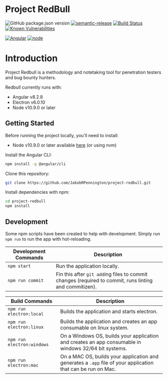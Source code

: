 # Project RedBull
![GitHub package.json version](https://img.shields.io/github/package-json/v/JakobRPennington/project-redbull?style=flat-square)
[![semantic-release](https://img.shields.io/badge/%20%20%F0%9F%93%A6%F0%9F%9A%80-semantic--release-e10079.svg?style=flat-square)](https://github.com/semantic-release/semantic-release)
[![Build Status](https://img.shields.io/travis/JakobRPennington/project-redbull.svg?style=flat-square)](https://travis-ci.com/JakobRPennington/project-redbull)
[![Known Vulnerabilities](https://snyk.io/test/github/JakobRPennington/project-redbull/badge.svg?style=flat-square)](https://snyk.io/test/github/JakobRPennington/project-redbull)

[![Angular](https://img.shields.io/badge/Angular-8.2.0-blue?&style=flat-square)](https://update.angular.io)
[![node](https://img.shields.io/badge/node->10.9.0-blue?&style=flat-square)](https://nodejs.org/en/)

# Introduction

Project Redbull is a methodology and notetaking tool for penetration testers and bug bounty hunters.

Redbull currently runs with:
* Angular v8.2.8
* Electron v6.0.10
* Node v10.9.0 or later

## Getting Started

Before running the project locally, you'll need to install:  
* Node v10.9.0 or later available [here](https://nodejs.org/en/) (or using nvm)

Install the Angular CLI:
```bash
npm install -g @angular/cli
```

Clone this repository:  
```bash
git clone https://github.com/JakobRPennington/project-redbull.git
```

Install dependencies with npm:
```bash
cd project-redbull
npm install
```

## Development

Some npm scripts have been created to help with development. Simply run `npm run` to run the app with hot-reloading.

| Development Commands       | Description                                                                                                 |
| -------------------------- | ----------------------------------------------------------------------------------------------------------- |
| `npm start`                | Run the application locally.                                                                                |
| `npm run commit`           | Fin this after `git add`ing files to commit changes (required to commit, runs linting and commitizen).      |


| Build Commands             | Description                                                                                                 |
| -------------------------- | ----------------------------------------------------------------------------------------------------------- |
| `npm run electron:local`   | Builds the application and starts electron.                                                                 |
| `npm run electron:linux`   | Builds the application and creates an app consumable on linux system.                                       |
| `npm run electron:windows` | On a Windows OS, builds your application and creates an app consumable in windows 32/64 bit systems.        |
| `npm run electron:mac`     | On a MAC OS, builds your application and generates a `.app` file of your application that can be run on Mac.|

